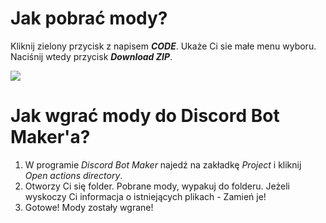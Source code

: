 
# Jak pobrać mody?

Kliknij zielony przycisk z napisem ***CODE***. Ukaże Ci sie małe menu wyboru. Naciśnij wtedy przycisk ***Download ZIP***.

![](gifdbpmody.gif)

# Jak wgrać mody do Discord Bot Maker'a?

1. W programie *Discord Bot Maker* najedź na zakładkę *Project* i kliknij *Open actions directory*.
2. Otworzy Ci się folder. Pobrane mody, wypakuj do folderu. Jeżeli wyskoczy Ci informacja o istniejących plikach - Zamień je!
3. Gotowe! Mody zostały wgrane!
